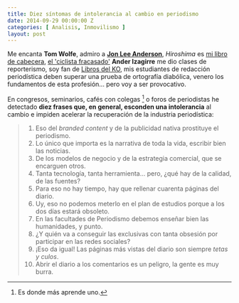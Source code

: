```yaml
---
title: Diez síntomas de intolerancia al cambio en periodismo
date: 2014-09-29 00:00:00 Z
categories: [ Analisis, Inmovilismo ]
layout: post
---
```


Me encanta **Tom Wolfe**, admiro a [**Jon Lee Anderson**](http://www.newyorker.com/contributors/jon-lee-anderson), _Hiroshima_ es [mi libro de cabecera](http://www.casadellibro.com/libro-hiroshima/9788483468548/1249225), [el 'ciclista fracasado'](https://twitter.com/Ciclismo2005/status/491581303050207234) **Ander Izagirre** me dio clases de reporterismo, soy fan de [Libros del KO](http://librosdelko.com/), mis estudiantes de redacción periodística deben superar una prueba de ortografía diabólica, venero los fundamentos de esta profesión... pero voy a ser provocativo. 

En congresos, seminarios, cafés con colegas [^1] o foros de periodistas he detectado **diez frases que, en general, esconden una intolerancia** al cambio e impiden acelerar la recuperación de la industria periodística:


> 1. Eso del _branded content_ y de la publicidad nativa prostituye el periodismo.
> 2. Lo único que importa es la narrativa de toda la vida, escribir bien las noticias. 
> 3. De los modelos de negocio y de la estrategia comercial, que se encarguen otros.
> 4. Tanta tecnología, tanta herramienta... pero, ¿qué hay de la calidad, de las fuentes?
> 5. Para eso no hay tiempo, hay que rellenar cuarenta páginas del diario.
> 6. Uy, eso no podemos meterlo en el plan de estudios porque a los dos días estará obsoleto.
> 7. En las facultades de Periodismo debemos enseñar bien las humanidades, y punto.
> 8. ¿Y quién va a conseguir las exclusivas con tanta obsesión por participar en las redes sociales?
> 9. ¡Eso da igual! Las páginas más vistas del diario son siempre _tetas y culos_.
> 10. Abrir el diario a los comentarios es un peligro, la gente es muy burra. 

[^1]: Es donde más aprende uno.